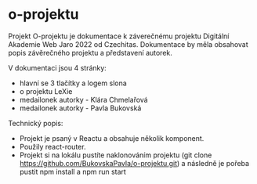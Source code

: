 # o-projektu

Projekt O-projektu je dokumentace k záverečnému projektu Digitální Akademie Web Jaro 2022 od Czechitas. Dokumentace by měla obsahovat popis závěrečného projektu a představení autorek.

V dokumentaci jsou 4 stránky: 
  - hlavní se 3 tlačítky a logem slona
  - o projektu LeXie
  - medailonek autorky - Klára Chmelařová
  - medailonek autorky - Pavla Bukovská

Technický popis:
  - Projekt je psaný v Reactu a obsahuje několik komponent. 
  - Použily react-router.
  - Projekt si na lokálu pustíte naklonováním projektu (git clone https://github.com/BukovskaPavla/o-projektu.git) a následně je pořeba pustit npm install a npm run start
